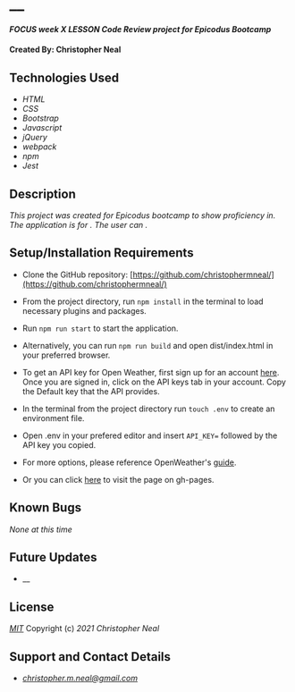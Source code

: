 # __

#### _FOCUS week X LESSON Code Review project for Epicodus Bootcamp_

#### Created By: **Christopher Neal**

## Technologies Used

* _HTML_
* _CSS_
* _Bootstrap_
* _Javascript_
* _jQuery_
* _webpack_
* _npm_
* _Jest_

## Description

_This project was created for Epicodus bootcamp to show proficiency in. The application is for . The user can ._

## Setup/Installation Requirements

* Clone the GitHub repository: [https://github.com/christophermneal/](https://github.com/christophermneal/)
* From the project directory, run `npm install` in the terminal to load necessary plugins and packages.
* Run `npm run start` to start the application.
* Alternatively, you can run `npm run build` and open dist/index.html in your preferred browser.

* To get an API key for Open Weather, first sign up for an account [here](https://home.openweathermap.org/users/sign_up). Once you are signed in, click on the API keys tab in your account. Copy the Default key that the API provides.
* In the terminal from the project directory run `touch .env` to create an environment file.
* Open .env in your prefered editor and insert `API_KEY=` followed by the API key you copied.

* For more options, please reference OpenWeather's [guide](https://openweathermap.org/guide).

* Or you can click [here](https://christophermneal.github.io/) to visit the page on gh-pages.

## Known Bugs

_None at this time_

## Future Updates

* __

## License

_[MIT](https://opensource.org/licenses/MIT)_
Copyright (c) _2021_ _Christopher Neal_

## Support and Contact Details
* _[christopher.m.neal@gmail.com](mailto:christopher.m.neal@gmail.com)_
